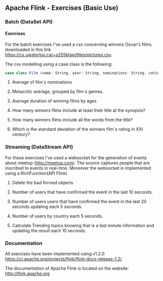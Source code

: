 ## Apache Flink - Exercises (Basic Use)

### Batch (DataSet API)
#### Exercises
For the batch exercises I've used a csv concerning winners Oscar's films 
downloaded in this link https://cs.uwaterloo.ca/~s255khan/files/pictures.csv.

The csv modelling using a case class is the following:
 ```scala
case class Film (name: String, year: String, nominations: String, rating:String, duration: String, genre1: String, genre2: String, release: String, metacritic: String, synopsis: String)
```
1. Average of film´s nominations

2. Metacritic average, grouped by film´s genres.

3. Average duration of winning films by ages

4. How many winners films include at least their title at the synopsis?

5. How many winners films include all the words from the title?

6. Which is the standard deviation of the winners film´s rating in XXI century?



### Streaming (DataStream API)
For these exercises I've used a websocket for the generation 
of events about meetup (http://meetup.com). The source 
captures people that are inscribed to events in real-time.
Moreover the websocket is implemented using a RichFunction(API Flink)

1. Delete the bad formed objects

2. Number of users that have confirmed the event in the last 10 seconds.

3. Number of users  users that have confirmed the event in the last 20 seconds updating each 5 seconds. 

4. Number of users by country each 5 seconds. 

5. Calculate Trending topics knowing that is a last minute information and updating the result each 10 seconds. 

### Documentation
All exercises have been implemented using v1.2.0 https://ci.apache.org/projects/flink/flink-docs-release-1.2/

The documentation of Apache Flink is located on the website: http://flink.apache.org